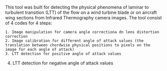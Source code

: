 This tool was built for detecting the physical phenomena of laminar to turbulent transition (LTT) of the flow on a wind turbine blade or on aircraft wing sections from Infrared Thermography camera images. The tool consist of 4 codes for 4 steps:

	1. Image manipulation for camera angle correctiona dn lens distortion correction
	2. Image calibration for different angle of attack values (the translation between chordwise physical positions to pixels on the image for each angle of attack)
	3. LTT detection for positive angle of attack values
 4. LTT detection for negative angle of attack values

